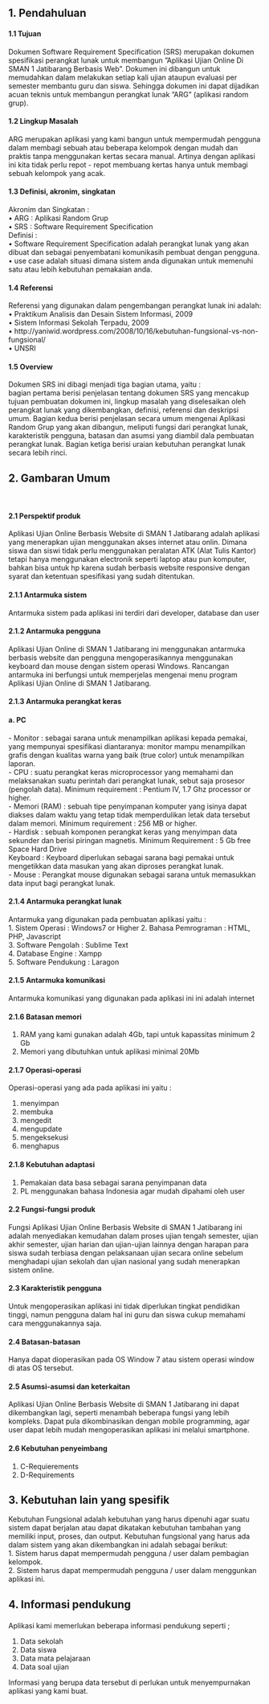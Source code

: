 <p><h2>1.	Pendahuluan</h2></p>
<p><h4>1.1	Tujuan</h4></p>
Dokumen Software Requirement Specification (SRS) merupakan dokumen spesifikasi perangkat lunak untuk membangun ”Aplikasi Ujian Online Di SMAN 1 Jatibarang Berbasis Web”. Dokumen ini dibangun untuk memudahkan dalam melakukan setiap kali ujian ataupun evaluasi per semester membantu guru dan siswa. Sehingga dokumen ini dapat dijadikan acuan teknis untuk membangun perangkat lunak ”ARG” (aplikasi random grup).<br/>
<p><h4>1.2	Lingkup Masalah</h4></p>
ARG merupakan aplikasi yang kami bangun untuk mempermudah pengguna dalam 
membagi sebuah atau beberapa kelompok dengan mudah dan praktis tanpa menggunakan kertas secara manual. Artinya dengan aplikasi ini kita tidak perlu repot - repot membuang kertas hanya untuk membagi sebuah kelompok yang acak.<br/>
<p><h4>1.3	Definisi, akronim, singkatan</h4></p>
Akronim dan Singkatan :<br/>
•	ARG : Aplikasi Random Grup<br/>
•	SRS : Software Requirement Specification<br/>
Definisi :<br/>
•	Software Requirement Specification adalah perangkat lunak yang akan dibuat dan sebagai penyembatani komunikasih pembuat dengan pengguna.<br/>
•	use case adalah situasi dimana sistem anda digunakan untuk memenuhi satu atau lebih kebutuhan pemakaian anda.<br/>
<p><h4>1.4	Referensi</h4></p>
Referensi yang digunakan dalam pengembangan perangkat lunak ini adalah:<br/>
•	Praktikum Analisis dan Desain Sistem Informasi, 2009<br/>
•	Sistem Informasi Sekolah Terpadu, 2009<br/>
•	http://yaniwid.wordpress.com/2008/10/16/kebutuhan-fungsional-vs-non-fungsional/<br/>
•	UNSRI<br/>
<p><h4>1.5	Overview</h4></p>
Dokumen SRS ini dibagi menjadi tiga bagian utama, yaitu :<br/>
bagian pertama berisi penjelasan tentang dokumen SRS yang mencakup tujuan pembuatan dokumen ini, lingkup masalah yang diselesaikan oleh perangkat lunak yang dikembangkan, definisi, referensi dan deskripsi umum. Bagian kedua berisi penjelasan secara umum mengenai Aplikasi Random Grup yang akan dibangun, meliputi fungsi dari perangkat lunak, karakteristik pengguna, batasan dan asumsi yang diambil dala pembuatan perangkat lunak. Bagian ketiga berisi uraian kebutuhan perangkat lunak secara lebih rinci.<br/>

<h2>2. Gambaran Umum</h2><br>
<h4>2.1 Perspektif produk</h4>
<p>Aplikasi Ujian Online Berbasis Website di SMAN 1 Jatibarang adalah aplikasi yang menerapkan ujian menggunakan akses internet atau onlin. Dimana siswa dan siswi tidak perlu menggunakan peralatan ATK (Alat Tulis Kantor) tetapi hanya menggunakan electronik seperti laptop atau pun komputer, bahkan bisa untuk hp karena sudah berbasis website responsive dengan syarat dan ketentuan spesifikasi yang sudah ditentukan.</p>
<h4>2.1.1 Antarmuka sistem</h4>
<p>Antarmuka sistem pada aplikasi ini terdiri dari  developer, database dan user</p>
<h4>2.1.2 Antarmuka pengguna</h4>
<p>Aplikasi Ujian Online di SMAN 1 Jatibarang ini menggunakan antarmuka berbasis website dan pengguna mengoperasikannya menggunakan keyboard dan mouse dengan sistem operasi Windows. Rancangan antarmuka ini berfungsi untuk memperjelas mengenai menu program Aplikasi Ujian Online di SMAN 1 Jatibarang.</p>
<h4>2.1.3 Antarmuka perangkat keras</h4>
<h4>a. PC</h4>
- Monitor : sebagai sarana untuk menampilkan aplikasi kepada pemakai, yang mempunyai spesifikasi diantaranya: monitor mampu menampilkan grafis dengan kualitas warna yang baik (true color) untuk menampilkan laporan.<br>
- CPU : suatu perangkat keras microprocessor yang memahami dan melaksanakan suatu perintah dari perangkat lunak, sebut saja prosesor (pengolah data). Minimum requirement : Pentium IV, 1.7 Ghz processor or higher.<br>
- Memori (RAM) : sebuah tipe penyimpanan komputer yang isinya dapat diakses dalam waktu yang tetap tidak memperdulikan letak data tersebut dalam memori. Minimum requirement : 256 MB or higher.<br>
- Hardisk : sebuah komponen perangkat keras yang menyimpan data sekunder dan berisi piringan magnetis. Minimum Requirement : 5 Gb free Space Hard Drive<br>
Keyboard : Keyboard diperlukan sebagai sarana bagi pemakai untuk mengetikkan data masukan yang akan diproses perangkat lunak.<br>
- Mouse : Perangkat mouse digunakan sebagai sarana untuk memasukkan data input bagi perangkat lunak.
<h4>2.1.4 Antarmuka perangkat lunak</h4>
<p>Antarmuka yang digunakan pada pembuatan aplikasi yaitu : <br>
1. Sistem Operasi : Windows7 or Higher
2. Bahasa Pemrograman : HTML, PHP, Javascript<br>
3. Software Pengolah : Sublime Text<br>
4. Database Engine : Xampp<br>
5. Software Pendukung : Laragon</p>
<h4>2.1.5 Antarmuka komunikasi</h4>
<p>Antarmuka komunikasi yang digunakan pada aplikasi ini ini adalah internet</p>
<h4>2.1.6 Batasan memori</h4>
<ol>
	<li>RAM yang kami gunakan adalah 4Gb, tapi untuk kapassitas minimum 2 Gb</li>
	<li>Memori yang dibutuhkan untuk aplikasi minimal 20Mb</li>
</ol>
<h4>2.1.7 Operasi-operasi</h4>
<p>Operasi-operasi yang ada pada aplikasi ini yaitu :
<ol>
	<li>menyimpan</li>
	<li>membuka</li>
	<li>mengedit</li>
	<li>mengupdate</li>
	<li>mengeksekusi</li>
	<li>menghapus</li>
</ol></p>
<h4>2.1.8 Kebutuhan adaptasi</h4>
<ol>
	<li>Pemakaian data basa sebagai sarana penyimpanan data</li>
	<li>PL menggunakan bahasa Indonesia agar mudah dipahami oleh user</li>
</ol>
<h4>2.2 Fungsi-fungsi produk</h4>
<p>Fungsi Aplikasi Ujian Online Berbasis Website di SMAN 1 Jatibarang ini adalah menyediakan kemudahan dalam proses ujian tengah semester, ujian akhir semester, ujian harian dan ujian-ujian lainnya dengan harapan para siswa sudah terbiasa dengan pelaksanaan ujian secara online sebelum menghadapi ujian sekolah dan ujian nasional yang sudah menerapkan sistem online.</p>

<h4>2.3 Karakteristik pengguna</h4>
<p>Untuk mengoperasikan aplikasi ini tidak diperlukan tingkat pendidikan tinggi, namun pengguna dalam hal ini guru dan siswa cukup memahami cara menggunakannya saja.</p>

<h4>2.4 Batasan-batasan</h4>
<p>Hanya dapat dioperasikan pada OS Window 7 atau sistem operasi window di atas OS tersebut.</p>

<h4>2.5 Asumsi-asumsi dan keterkaitan</h4>
<p>Aplikasi Ujian Online Berbasis Website di SMAN 1 Jatibarang ini dapat dikembangkan lagi, seperti menambah beberapa fungsi yang lebih kompleks. Dapat pula dikombinasikan dengan mobile programming, agar user dapat lebih mudah mengoperasikan aplikasi ini melalui smartphone.</p>

<h4>2.6 Kebutuhan penyeimbang</h4>
<ol>
	<li>C-Requierements</li>
	<li>D-Requirements</li>
</ol>

<p><h2>3.	Kebutuhan lain yang spesifik</h2></p>
Kebutuhan Fungsional adalah kebutuhan yang harus dipenuhi agar suatu sistem dapat berjalan atau dapat dikatakan kebutuhan tambahan yang memiliki input, proses, dan output. Kebutuhan fungsional yang harus ada dalam sistem yang akan dikembangkan ini adalah sebagai berikut:<br/>
1.	Sistem harus dapat mempermudah pengguna / user dalam pembagian kelompok.<br/>
2.	Sistem harus dapat mempermudah pengguna / user dalam menggunkan aplikasi ini.<br/>

<h2><p>4. Informasi pendukung</p></h2>
 Aplikasi kami memerlukan beberapa informasi pendukung seperti ;
 <ol>
 	<li>Data sekolah</li>
 	<li>Data siswa</li>
 	<lI>Data mata pelajaraan</lI>
 	<li>Data soal ujian</li>
 </ol>
 Informasi yang berupa data tersebut di perlukan untuk menyempurnakan aplikasi yang kami buat.